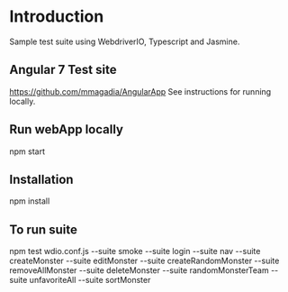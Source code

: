 # Introduction

Sample test suite using WebdriverIO, Typescript and Jasmine.

## Angular 7 Test site

https://github.com/mmagadia/AngularApp
See instructions for running locally.

## Run webApp locally

npm start

## Installation

npm install

## To run suite

npm test wdio.conf.js
--suite smoke
--suite login
--suite nav
--suite createMonster
--suite editMonster
--suite createRandomMonster
--suite removeAllMonster
--suite deleteMonster
--suite randomMonsterTeam
--suite unfavoriteAll
--suite sortMonster
